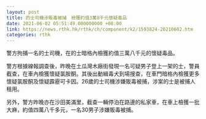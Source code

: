 ```yaml
---
layout: post
title: 的士司機涉販毒被捕　檢獲約值3萬8千元懷疑毒品
date: 2021-06-02 05:51:49.000000000 +08:00
link: https://news.rthk.hk/rthk/ch/component/k2/1593824-20210602.htm
categories: rthk
---
```


警方拘捕一名的士司機，在的士暗格內檢獲約值三萬八千元的懷疑毒品。

警方根據線報調查後，昨晚在土瓜灣木廠街發現一名可疑男子登上一架的士，警員截查，在車內檢獲懷疑氯胺酮。其後出動緝毒犬到場搜查，在車門暗格內檢獲更多懷疑氯胺酮及懷疑霹靂可卡因。26歲的士司機涉嫌販毒被捕，涉案的士是被捕人租用。

另外，警方昨晚亦在沙田美滿里，截查一輛停泊在路邊的私家車，在車上檢獲一批大麻，約值四萬八千多元，一名30男子涉嫌販毒被捕。
